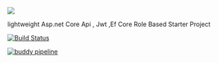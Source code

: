![](https://imgup.nl/images/2019/08/28/fva.png)



lightweight Asp.net Core Api , Jwt ,Ef Core Role Based Starter Project 

[![Build Status](https://dev.azure.com/berkanarikan/Berkanarikan/_apis/build/status/BerkanARIKAN.lightweight?branchName=master)](https://dev.azure.com/berkanarikan/Berkanarikan/_build/latest?definitionId=1&branchName=master)

[![buddy pipeline](https://app.buddy.works/berkanarikan/lightweight/pipelines/pipeline/206740/badge.svg?token=e932fafd10be786beab5311705d156b15c65e611f8a5c98077d3d3b6e03c5e5d "buddy pipeline")](https://app.buddy.works/berkanarikan/lightweight/pipelines/pipeline/206740)
